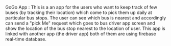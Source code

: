 GoGo App : 
This is a an app for the users who want to keep track of few buses (by tracking their location) which come to pick them up daily at particular bus stops. 
The user can see which bus is nearest and accordingly can send a "pick Me" request which goes to bus driver app screen 
and show the location of the bus stop nearest to the location of user. This app is linked with another app (the driver app)
both of them are using  firebase real-time database.
